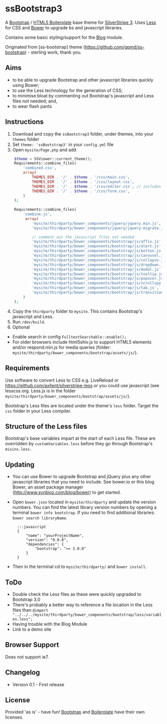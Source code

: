 # ssBootstrap3

A [Bootstrap](http://getbootstrap.com/) / [HTML5 Boilerplate](http://html5boilerplate.com/) base theme for [SilverStripe 3](http://www.silverstripe.org/).  Uses [Less](http://lesscss.org) for CSS and [Bower](http://bower.io) to upgrade bs and javascript libraries.

Contains some basic styling/support for the [Blog](https://packagist.org/packages/silverstripe/blog) module.

Originated from [ss-bootstrap] theme (https://github.com/gpmd/ss-bootstrap) - sterling work, thank you.


## Aims
* to be able to upgrade Bootstrap and other javascript libraries quickly using Bower;
* to use the Less technology for the generation of CSS;
* to minimise bloat by commenting out Bootstrap's javascript and Less files not needed; and, 
* to wear flash pants


## Instructions

1. Download and copy the `ssBootstrap3` folder, under themes, into your `themes` folder
2. Set `theme: 'ssBootstrap3'` in your `config.yml` file
3. Open `mysite/Page.php` and add
```php
	$theme = SSViewer::current_theme();
	Requirements::combine_files(
		'combined.css',
		array(
			THEMES_DIR . '/' . $theme . '/css/main.css',
			THEMES_DIR . '/' . $theme . '/css/layout.css',
			THEMES_DIR . '/' . $theme . '/css/editor.css', // includes Typography
			THEMES_DIR . '/' . $theme . '/css/form.css',
		)
	);
        
	Requirements::combine_files(
		'combine.js',
		 array(
		 	'mysite/thirdparty/bower_components/jquery/jquery.min.js',
		 	'mysite/thirdparty/bower_components/jquery/jquery-migrate.js',

		 	// comment out the javascript files not needed
			'mysite/thirdparty/bower_components/bootstrap/js/affix.js',
			'mysite/thirdparty/bower_components/bootstrap/js/alert.js',
			'mysite/thirdparty/bower_components/bootstrap/js/botton.js',
			'mysite/thirdparty/bower_components/bootstrap/js/carousel.js',
			'mysite/thirdparty/bower_components/bootstrap/js/collapse.js',
			'mysite/thirdparty/bower_components/bootstrap/js/dropdown.js',
			'mysite/thirdparty/bower_components/bootstrap/js/modal.js',
			'mysite/thirdparty/bower_components/bootstrap/js/tooltip.js',
			'mysite/thirdparty/bower_components/bootstrap/js/popover.js',
			'mysite/thirdparty/bower_components/bootstrap/js/scrollspy.js',
			'mysite/thirdparty/bower_components/bootstrap/js/tab.js',
			'mysite/thirdparty/bower_components/bootstrap/js/transition.js',
		)
	);
```
4. Copy the `thirdparty` folder to `mysite`.  This contains Bootstrap's javascript and Less.
5. Run `/dev/build`.
6. Optional
 * Enable search in config `FulltextSearchable::enable();`
 * For older browsers include html5shiv.js to support HTML5 elements and/or respond.min.js for media queries (folder: `mysite/thirdparty/bower_components/bootstrap/assets/js/`).  


## Requirements
Use software to convert Less to CSS e.g. LiveReload or https://github.com/axllent/silverstripe-less or you could use javascript (see lesscss.org. Less.js is in the folder `mysite/thirdparty/bower_components/bootstrap/assets/js/`).  

Bootstrap's Less files are located under the theme's `less` folder.  Target the `css` folder in your Less compiler.


## Structure of the Less files
Bootstrap's base variables impart at the start of each Less file.  These are overridden by `customVariables.less` before they go through Bootstrap's `mixins.less`.


## Updating
* You can use Bower to upgrade Bootstrap and jQuery plus any other javascript libraries that you need to include.  See bower.io or this blog Bower, an asset package manager (http://www.synbioz.com/blog/bower) to get started.
* Open `bower.json` located in `mysite/thirdparty` and update the version numbers.  You can find the latest library version numbers by opening a terminal `bower info bootstrap`.  If you need to find additional libraries: `bower search libraryName`.

		:::javascript
		{
			"name": "yourProjectName",
			"version": "0.0.0",
			"dependencies": {
				"bootstrap": ">= 3.0.0" 
			}
		}

* Then in the terminal cd to `mysite/thirdparty/` and `bower install`.


## ToDo
* Double check the Less files as these were quickly upgraded to Bootstrap 3.0 
* There's probably a better way to reference a file location in the Less files than `@import "../../../mysite/thirdparty/bower_components/bootstrap/less/variables.less";`
* Having trouble with the Blog Module
* Link to a demo site


## Browser Support
Does not support ie7.


## Changelog
* Version 0.1 - First release

## License
Provided 'as is' - have fun! [Bootstrap](https://github.com/twbs/bootstrap/blob/master/LICENSE) and [Boilerplate](https://github.com/h5bp/html5-boilerplate/blob/master/LICENSE.md) have their own licenses.
